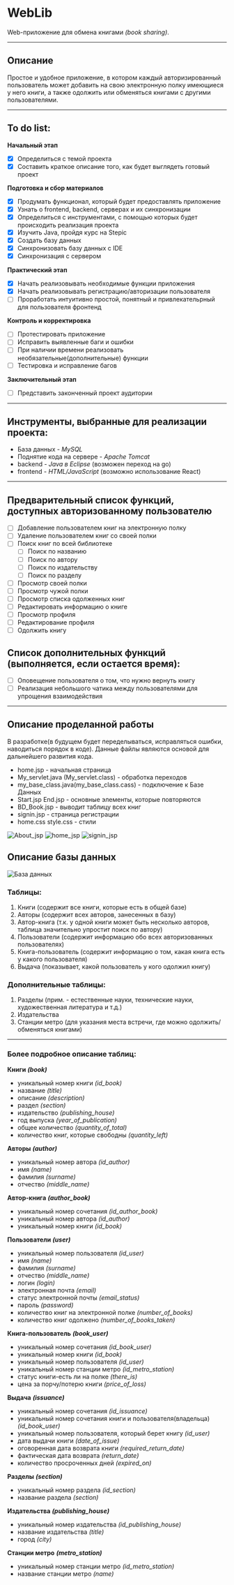 # __WebLib__

Web-приложение для обмена книгами _(book sharing)_.
_____
## Описание
  Простое и удобное приложение, в котором каждый авторизированный пользователь может добавить на свою электронную полку 
имеющиеся у него книги, а также одолжить или обменяться книгами с другими пользователями. 
_____
## To do list:

__Начальный этап__
- [X] Определиться с темой проекта
- [X] Составить краткое описание того, как будет выглядеть готовый проект

__Подготовка и сбор материалов__
- [X] Продумать функционал, который будет предоставлять приложение
- [X] Узнать о frontend, backend, серверах и их синхронизации
- [X] Определиться с инструментами, с помощью которых будет происходить реализация проекта
- [X] Изучить Java, пройдя курс на Stepic
- [X] Создать базу данных
- [X] Синхронизовать базу данных с IDE
- [X] Синхронизация с сервером

__Практический этап__
- [X] Начать реализовывать необходимые функции приложения
- [X] Начать реализовывать регистрацию/авторизации пользователя
- [ ] Проработать интуитивно простой, понятный и привлекательрный для пользователя фронтенд

__Контроль и корректировка__
- [ ] Протестировать приложение
- [ ] Исправить выявленные баги и ошибки
- [ ] При наличии времени реализовать необязательные(дополнительные) функции
- [ ] Тестировка и исправление багов

__Заключительный этап__
- [ ] Представить законченный проект аудитории
_____
## Инструменты, выбранные для реализации проекта:

* База данных - _MySQL_
* Поднятие кода на сервере - _Apache Tomcat_
* backend - _Java в Eclipse_ (возможен переход на go)
* frontend - _HTML/JavaScript_ (возможно использование React)
_____
## Предварительный список функций, доступных авторизованному пользователю

- [ ] Добавление пользователем книг на электронную полку
- [ ] Удаление пользователем книг со своей полки
- [ ] Поиск книг по всей библиотеке
     - [ ] Поиск по названию
     - [ ] Поиск по автору
     - [ ] Поиск по издательству
     - [ ] Поиск по разделу
- [ ] Просмотр своей полки
- [ ] Просмотр чужой полки
- [ ] Просмотр списка одолженных книг
- [ ] Редактировать информацию о книге
- [ ] Просмотр профиля
- [ ] Редактирование профиля
- [ ] Одолжить книгу
  
## Список дополнительных функций (выполняется, если остается время):

- [ ] Оповещение пользователя о том, что нужно вернуть книгу
- [ ] Реализация небольшого чатика между пользователями для упрощения взаимодействия
_____
## Описание проделанной работы
В разработке(в будущем будет переделываться, исправляться ошибки, наводиться порядок в коде). Данные файлы являются основой для дальнейшего развития кода.

- home.jsp - начальная страница
- My_servlet.java (My_servlet.class) - обработка переходов
- my_base_class.java(my_base_class.cass) - подключение к Базе Данных
- Start.jsp End.jsp - основные элементы, которые повторяются
- BD_Book.jsp - выводит таблицу всех книг
- signin.jsp - страница регистрации
- home.css style.css - стили

![About_jsp](https://github.com/ArinaMak/WebLib/blob/main/About_jsp.png)
![home_jsp](https://github.com/ArinaMak/WebLib/blob/main/home_jsp.png)
![signin_jsp](https://github.com/ArinaMak/WebLib/blob/main/signin_jsp.png)




## Описание базы данных

![База данных](https://github.com/ArinaMak/WebLib/blob/main/data_base_web_lib.JPG)

### __Таблицы:__ 
1. Книги (содержит все книги, которые есть в общей базе)
2. Авторы (содержит всех авторов, занесенных в базу)
3. Автор-книга (т.к. у одной книги может быть несколько авторов, таблица значительно упростит поиск по автору)
4. Пользователи (содержит информацию обо всех авторизованных пользователях)
5. Книга-пользователь (содержит информацию о том, какая книга есть у какого пользователя)
6. Выдача (показывает, какой пользователь у кого одолжил книгу)
### __Дополнительные таблицы:__
1. Разделы (прим. - естественные науки, технические науки, художественная литература и т.д.)
2. Издательства
3. Станции метро (для указания места встречи, где можно одолжить/обменяться книгами)

_____
### __Более подробное описание таблиц:__

__Книги__ ___(book)___
* уникальный номер книги _(id_book)_
* название _(title)_
* описание _(description)_
* раздел _(section)_
* издательство _(publishing_house)_
* год выпуска _(year_of_publication)_
* общее количество _(quantity_of_total)_
* количество книг, которые свободны _(quantity_left)_

__Авторы__ ___(author)___

* уникальный номер автора _(id_author)_
* имя _(name)_
* фамилия _(surname)_
* отчество _(middle_name)_

__Автор-книга__ ___(author_book)___

* уникальный номер сочетания _(id_author_book)_
* уникальный номер автора _(id_author)_
* уникальный номер книги _(id_book)_

__Пользователи__ ___(user)___

* уникальный номер пользователя _(id_user)_
* имя _(name)_
* фамилия _(surname)_
* отчество _(middle_name)_
* логин _(login)_
* электронная почта _(email)_
* статус электронной почты _(email_status)_
* пароль _(password)_
* количество книг на электронной полке _(number_of_books)_
* количество книг одолжено _(number_of_books_taken)_

__Книга-пользователь__ ___(book_user)___

* уникальный номер сочетания _(id_book_user)_
* уникальный номер книги _(id_book)_
* уникальный номер пользователя _(id_user)_
* уникальный номер станции метро _(id_metro_station)_
* статус книги-есть ли на полке _(there_is)_
* цена за порчу/потерю книги _(price_of_loss)_

__Выдача__ ___(issuance)___

* уникальный номер сочетания _(id_issuance)_
* уникальный номер сочетания книги и пользователя(владельца) _(id_book_user)_
* уникальный номер пользователя, который берет книгу _(id_user)_
* дата выдачи книги _(date_of_issue)_
* оговоренная дата возврата книги _(required_return_date)_
* фактическая дата возврата _(return_date)_
* количество просроченных дней _(expired_on)_

__Разделы__ ___(section)___

* уникальный номер раздела _(id_section)_
* название раздела _(section)_

__Издательства__ ___(publishing_house)___

* уникальный номер издательства _(id_publishing_house)_
* название издательства _(title)_
* город _(city)_

__Станции метро__ ___(metro_station)___

* уникальный номер станции метро _(id_metro_station)_
* название станции метро _(name)_
